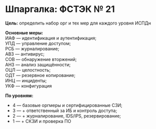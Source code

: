 # Шпаргалка: ФСТЭК № 21

**Цель:** определить набор орг и тех мер для каждого уровня ИСПДн

**Основные меры:**  
ИАФ — идентификация и аутентификация;  
УПД — управление доступом;  
РСБ — журналирование;  
АВЗ — антивирус;  
СОВ — обнаружение вторжений;  
АНЗ — анализ защищённости;  
ОЦЛ — целостность;  
ОДТ — резервное копирование;  
ИНЦ — инциденты;  
УКФ — конфигурация

**По уровням:**  
- 4 — базовые оргмеры и сертифицированные СЗИ;  
- 3 — + ответственный за ИБ и контроль доступа;  
- 2 — + журналирование, IDS/IPS, резервирование;  
- 1 — + СКЗИ и проверка ПО
